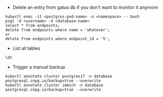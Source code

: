 - Delete an entry from gatus db if you don't want to monitor it anymore
```
kubectl exec -it <postgres-pod-name> -n <namespace> -- bash
psql -U <username> -d <database-name>
select * from endpoints;
delete from endpoints where name = 'whatever';
or
delete from endpoints where endpoint_id = '5';
```

- List all tables
```
\dt
```

- Trigger a manual backup
```
kubectl annotate cluster postgres17 -n database postgresql.cnpg.io/backup=true --overwrite
kubectl annotate cluster immich -n database postgresql.cnpg.io/backup=true --overwrite
```
